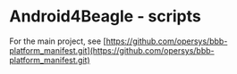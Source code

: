 # Android4Beagle - scripts

For the main project, see [https://github.com/opersys/bbb-platform_manifest.git](https://github.com/opersys/bbb-platform_manifest.git)
